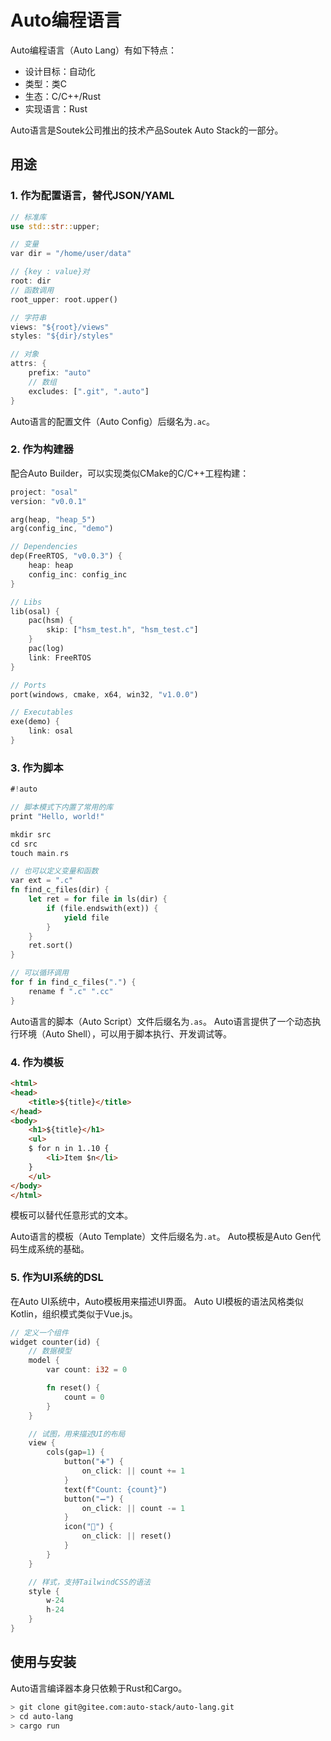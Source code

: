 # Auto编程语言

Auto编程语言（Auto Lang）有如下特点：

- 设计目标：自动化
- 类型：类C
- 生态：C/C++/Rust
- 实现语言：Rust

Auto语言是Soutek公司推出的技术产品Soutek Auto Stack的一部分。

## 用途

### 1. 作为配置语言，替代JSON/YAML

```rust
// 标准库
use std::str::upper;

// 变量
var dir = "/home/user/data"

// {key : value}对
root: dir
// 函数调用
root_upper: root.upper()

// 字符串
views: "${root}/views"
styles: "${dir}/styles"

// 对象
attrs: {
    prefix: "auto"
    // 数组
    excludes: [".git", ".auto"]
}
```

Auto语言的配置文件（Auto Config）后缀名为`.ac`。

### 2. 作为构建器

配合Auto Builder，可以实现类似CMake的C/C++工程构建：

```rust
project: "osal"
version: "v0.0.1"

arg(heap, "heap_5")
arg(config_inc, "demo")

// Dependencies
dep(FreeRTOS, "v0.0.3") {
    heap: heap
    config_inc: config_inc
}

// Libs
lib(osal) {
    pac(hsm) {
        skip: ["hsm_test.h", "hsm_test.c"]
    }
    pac(log)
    link: FreeRTOS
}

// Ports
port(windows, cmake, x64, win32, "v1.0.0")

// Executables
exe(demo) {
    link: osal
}
```

### 3. 作为脚本

```rust
#!auto

// 脚本模式下内置了常用的库
print "Hello, world!"

mkdir src
cd src
touch main.rs

// 也可以定义变量和函数
var ext = ".c"
fn find_c_files(dir) {
    let ret = for file in ls(dir) {
        if (file.endswith(ext)) {
            yield file
        }
    }
    ret.sort()
}

// 可以循环调用
for f in find_c_files(".") {
    rename f ".c" ".cc"
}
```

Auto语言的脚本（Auto Script）文件后缀名为`.as`。
Auto语言提供了一个动态执行环境（Auto Shell），可以用于脚本执行、开发调试等。

### 4. 作为模板

```html
<html>
<head>
    <title>${title}</title>
</head>
<body>
    <h1>${title}</h1>
    <ul>
    $ for n in 1..10 {
        <li>Item $n</li>
    }
    </ul>
</body>
</html>
```

模板可以替代任意形式的文本。

Auto语言的模板（Auto Template）文件后缀名为`.at`。
Auto模板是Auto Gen代码生成系统的基础。

### 5. 作为UI系统的DSL

在Auto UI系统中，Auto模板用来描述UI界面。
Auto UI模板的语法风格类似Kotlin，组织模式类似于Vue.js。

```rust
// 定义一个组件
widget counter(id) {
    // 数据模型
    model {
        var count: i32 = 0

        fn reset() {
            count = 0
        }
    }

    // 试图，用来描述UI的布局
    view {
        cols(gap=1) {
            button("➕") {
                on_click: || count += 1
            }
            text(f"Count: {count}")
            button("➖") {
                on_click: || count -= 1
            }
            icon("🔄") {
                on_click: || reset()
            }
        }
    }

    // 样式，支持TailwindCSS的语法
    style {
        w-24
        h-24        
    }   
}
```


## 使用与安装

Auto语言编译器本身只依赖于Rust和Cargo。

```bash
> git clone git@gitee.com:auto-stack/auto-lang.git
> cd auto-lang
> cargo run
```
